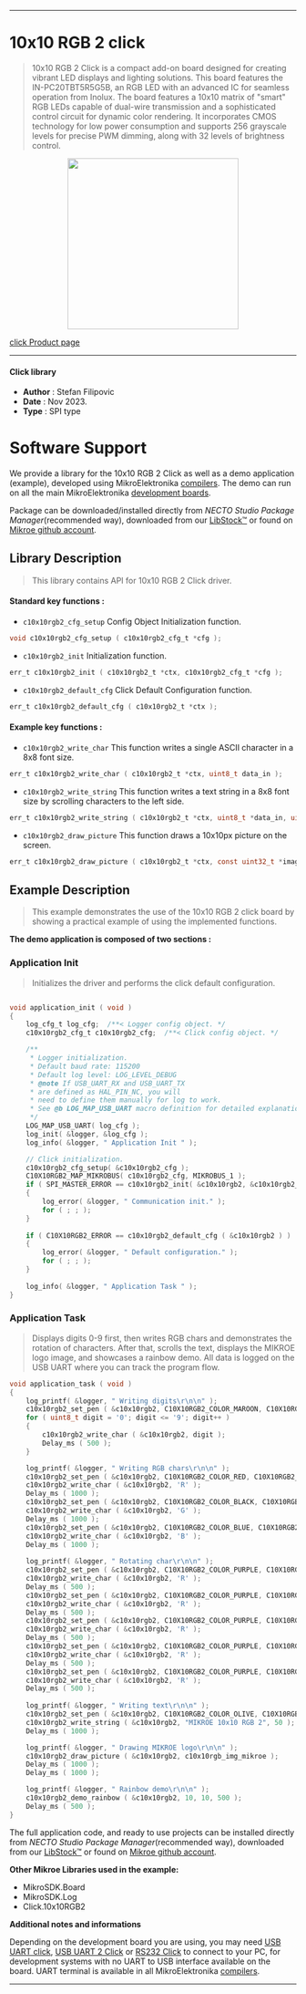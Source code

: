 
---
# 10x10 RGB 2 click

> 10x10 RGB 2 Click is a compact add-on board designed for creating vibrant LED displays and lighting solutions. This board features the IN-PC20TBT5R5G5B, an RGB LED with an advanced IC for seamless operation from Inolux. The board features a 10x10 matrix of "smart" RGB LEDs capable of dual-wire transmission and a sophisticated control circuit for dynamic color rendering. It incorporates CMOS technology for low power consumption and supports 256 grayscale levels for precise PWM dimming, along with 32 levels of brightness control.

<p align="center">
  <img src="https://download.mikroe.com/images/click_for_ide/10x10rgb2_click.png" height=300px>
</p>

[click Product page](https://www.mikroe.com/10x10-rgb-2-click)

---


#### Click library

- **Author**        : Stefan Filipovic
- **Date**          : Nov 2023.
- **Type**          : SPI type


# Software Support

We provide a library for the 10x10 RGB 2 Click
as well as a demo application (example), developed using MikroElektronika
[compilers](https://www.mikroe.com/necto-studio).
The demo can run on all the main MikroElektronika [development boards](https://www.mikroe.com/development-boards).

Package can be downloaded/installed directly from *NECTO Studio Package Manager*(recommended way), downloaded from our [LibStock&trade;](https://libstock.mikroe.com) or found on [Mikroe github account](https://github.com/MikroElektronika/mikrosdk_click_v2/tree/master/clicks).

## Library Description

> This library contains API for 10x10 RGB 2 Click driver.

#### Standard key functions :

- `c10x10rgb2_cfg_setup` Config Object Initialization function.
```c
void c10x10rgb2_cfg_setup ( c10x10rgb2_cfg_t *cfg );
```

- `c10x10rgb2_init` Initialization function.
```c
err_t c10x10rgb2_init ( c10x10rgb2_t *ctx, c10x10rgb2_cfg_t *cfg );
```

- `c10x10rgb2_default_cfg` Click Default Configuration function.
```c
err_t c10x10rgb2_default_cfg ( c10x10rgb2_t *ctx );
```

#### Example key functions :

- `c10x10rgb2_write_char` This function writes a single ASCII character in a 8x8 font size.
```c
err_t c10x10rgb2_write_char ( c10x10rgb2_t *ctx, uint8_t data_in );
```

- `c10x10rgb2_write_string` This function writes a text string in a 8x8 font size by scrolling characters to the left side.
```c
err_t c10x10rgb2_write_string ( c10x10rgb2_t *ctx, uint8_t *data_in, uint16_t speed_ms );
```

- `c10x10rgb2_draw_picture` This function draws a 10x10px picture on the screen.
```c
err_t c10x10rgb2_draw_picture ( c10x10rgb2_t *ctx, const uint32_t *image );
```

## Example Description

> This example demonstrates the use of the 10x10 RGB 2 click board by showing a practical example of using the implemented functions.

**The demo application is composed of two sections :**

### Application Init

> Initializes the driver and performs the click default configuration.

```c

void application_init ( void )
{
    log_cfg_t log_cfg;  /**< Logger config object. */
    c10x10rgb2_cfg_t c10x10rgb2_cfg;  /**< Click config object. */

    /** 
     * Logger initialization.
     * Default baud rate: 115200
     * Default log level: LOG_LEVEL_DEBUG
     * @note If USB_UART_RX and USB_UART_TX 
     * are defined as HAL_PIN_NC, you will 
     * need to define them manually for log to work. 
     * See @b LOG_MAP_USB_UART macro definition for detailed explanation.
     */
    LOG_MAP_USB_UART( log_cfg );
    log_init( &logger, &log_cfg );
    log_info( &logger, " Application Init " );

    // Click initialization.
    c10x10rgb2_cfg_setup( &c10x10rgb2_cfg );
    C10X10RGB2_MAP_MIKROBUS( c10x10rgb2_cfg, MIKROBUS_1 );
    if ( SPI_MASTER_ERROR == c10x10rgb2_init( &c10x10rgb2, &c10x10rgb2_cfg ) )
    {
        log_error( &logger, " Communication init." );
        for ( ; ; );
    }
    
    if ( C10X10RGB2_ERROR == c10x10rgb2_default_cfg ( &c10x10rgb2 ) )
    {
        log_error( &logger, " Default configuration." );
        for ( ; ; );
    }
    
    log_info( &logger, " Application Task " );
}

```

### Application Task

> Displays digits 0-9 first, then writes RGB chars and demonstrates the rotation of characters.
After that, scrolls the text, displays the MIKROE logo image, and showcases a rainbow demo.
All data is logged on the USB UART where you can track the program flow.

```c
void application_task ( void )
{
    log_printf( &logger, " Writing digits\r\n\n" );
    c10x10rgb2_set_pen ( &c10x10rgb2, C10X10RGB2_COLOR_MAROON, C10X10RGB2_COLOR_BLACK, C10X10RGB2_ROTATION_V_0 );
    for ( uint8_t digit = '0'; digit <= '9'; digit++ )
    {
        c10x10rgb2_write_char ( &c10x10rgb2, digit );
        Delay_ms ( 500 );
    }

    log_printf( &logger, " Writing RGB chars\r\n\n" );
    c10x10rgb2_set_pen ( &c10x10rgb2, C10X10RGB2_COLOR_RED, C10X10RGB2_COLOR_BLACK, C10X10RGB2_ROTATION_V_0 );
    c10x10rgb2_write_char ( &c10x10rgb2, 'R' );
    Delay_ms ( 1000 );
    c10x10rgb2_set_pen ( &c10x10rgb2, C10X10RGB2_COLOR_BLACK, C10X10RGB2_COLOR_GREEN, C10X10RGB2_ROTATION_V_0 );
    c10x10rgb2_write_char ( &c10x10rgb2, 'G' );
    Delay_ms ( 1000 );
    c10x10rgb2_set_pen ( &c10x10rgb2, C10X10RGB2_COLOR_BLUE, C10X10RGB2_COLOR_BLACK, C10X10RGB2_ROTATION_V_0 );
    c10x10rgb2_write_char ( &c10x10rgb2, 'B' );
    Delay_ms ( 1000 );
    
    log_printf( &logger, " Rotating char\r\n\n" );
    c10x10rgb2_set_pen ( &c10x10rgb2, C10X10RGB2_COLOR_PURPLE, C10X10RGB2_COLOR_BLACK, C10X10RGB2_ROTATION_V_0 );
    c10x10rgb2_write_char ( &c10x10rgb2, 'R' );
    Delay_ms ( 500 );
    c10x10rgb2_set_pen ( &c10x10rgb2, C10X10RGB2_COLOR_PURPLE, C10X10RGB2_COLOR_BLACK, C10X10RGB2_ROTATION_H_180 );
    c10x10rgb2_write_char ( &c10x10rgb2, 'R' );
    Delay_ms ( 500 );
    c10x10rgb2_set_pen ( &c10x10rgb2, C10X10RGB2_COLOR_PURPLE, C10X10RGB2_COLOR_BLACK, C10X10RGB2_ROTATION_V_180 );
    c10x10rgb2_write_char ( &c10x10rgb2, 'R' );
    Delay_ms ( 500 );
    c10x10rgb2_set_pen ( &c10x10rgb2, C10X10RGB2_COLOR_PURPLE, C10X10RGB2_COLOR_BLACK, C10X10RGB2_ROTATION_H_0 );
    c10x10rgb2_write_char ( &c10x10rgb2, 'R' );
    Delay_ms ( 500 );
    c10x10rgb2_set_pen ( &c10x10rgb2, C10X10RGB2_COLOR_PURPLE, C10X10RGB2_COLOR_BLACK, C10X10RGB2_ROTATION_V_0 );
    c10x10rgb2_write_char ( &c10x10rgb2, 'R' );
    Delay_ms ( 500 );
    
    log_printf( &logger, " Writing text\r\n\n" );
    c10x10rgb2_set_pen ( &c10x10rgb2, C10X10RGB2_COLOR_OLIVE, C10X10RGB2_COLOR_BLACK, C10X10RGB2_ROTATION_V_0 );
    c10x10rgb2_write_string ( &c10x10rgb2, "MIKROE 10x10 RGB 2", 50 );
    Delay_ms ( 1000 );

    log_printf( &logger, " Drawing MIKROE logo\r\n\n" );
    c10x10rgb2_draw_picture ( &c10x10rgb2, c10x10rgb_img_mikroe );
    Delay_ms ( 1000 );
    Delay_ms ( 1000 );

    log_printf( &logger, " Rainbow demo\r\n\n" );
    c10x10rgb2_demo_rainbow ( &c10x10rgb2, 10, 10, 500 );
    Delay_ms ( 500 );
}
```

The full application code, and ready to use projects can be installed directly from *NECTO Studio Package Manager*(recommended way), downloaded from our [LibStock&trade;](https://libstock.mikroe.com) or found on [Mikroe github account](https://github.com/MikroElektronika/mikrosdk_click_v2/tree/master/clicks).

**Other Mikroe Libraries used in the example:**

- MikroSDK.Board
- MikroSDK.Log
- Click.10x10RGB2

**Additional notes and informations**

Depending on the development board you are using, you may need
[USB UART click](https://www.mikroe.com/usb-uart-click),
[USB UART 2 Click](https://www.mikroe.com/usb-uart-2-click) or
[RS232 Click](https://www.mikroe.com/rs232-click) to connect to your PC, for
development systems with no UART to USB interface available on the board. UART
terminal is available in all MikroElektronika
[compilers](https://shop.mikroe.com/compilers).

---
